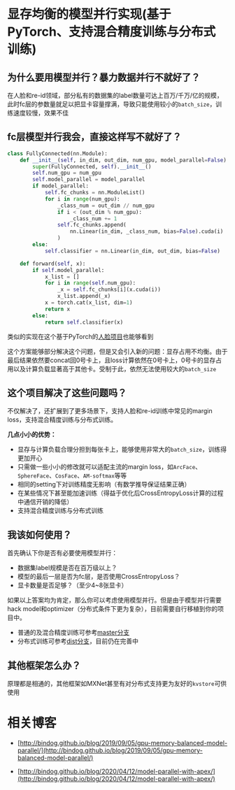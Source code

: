 # 显存均衡的模型并行实现(基于PyTorch、支持混合精度训练与分布式训练)

## 为什么要用模型并行？暴力数据并行不就好了？

在人脸和re-id领域，部分私有的数据集的label数量可达上百万/千万/亿的规模，此时fc层的参数量就足以把显卡容量撑满，导致只能使用较小的`batch_size`，训练速度较慢，效果不佳

## fc层模型并行我会，直接这样写不就好了？

```python
class FullyConnected(nn.Module):
    def __init__(self, in_dim, out_dim, num_gpu, model_parallel=False):
        super(FullyConnected, self).__init__()
        self.num_gpu = num_gpu
        self.model_parallel = model_parallel
        if model_parallel:
            self.fc_chunks = nn.ModuleList()
            for i in range(num_gpu):
                _class_num = out_dim // num_gpu
                if i < (out_dim % num_gpu):
                    _class_num += 1
                self.fc_chunks.append(
                    nn.Linear(in_dim, _class_num, bias=False).cuda(i)
                )
        else:
            self.classifier = nn.Linear(in_dim, out_dim, bias=False)

    def forward(self, x):
        if self.model_parallel:
            x_list = []
            for i in range(self.num_gpu):
                _x = self.fc_chunks[i](x.cuda(i))
                x_list.append(_x)
            x = torch.cat(x_list, dim=1)
            return x
        else:
            return self.classifier(x)
```

类似的实现在这个基于PyTorch的[人脸项目](https://github.com/ZhaoJ9014/face.evoLVe.PyTorch/blob/d5e31893f7e30c0f82262e701463fd83d9725381/head/metrics.py#L41)也能够看到

这个方案能够部分解决这个问题，但是又会引入新的问题：显存占用不均衡。由于最后结果依然要concat回0号卡上，且loss计算依然在0号卡上，0号卡的显存占用以及计算负载显著高于其他卡。受制于此，依然无法使用较大的`batch_size`

## 这个项目解决了这些问题吗？

不仅解决了，还扩展到了更多场景下，支持人脸和re-id训练中常见的margin loss，支持混合精度训练与分布式训练。

**几点小小的优势：**

- 显存与计算负载合理分担到每张卡上，能够使用非常大的`batch_size`，训练得更加开心
- 只需做一些小小的修改就可以适配主流的margin loss，如`ArcFace`、`SphereFace`、`CosFace`、`AM-softmax`等等
- 相同的setting下对训练精度无影响（有数学推导保证结果正确）
- 在某些情况下甚至能加速训练（得益于优化后CrossEntropyLoss计算的过程中通信开销的降低）
- 支持混合精度训练与分布式训练

## 我该如何使用？

首先确认下你是否有必要使用模型并行：

- 数据集label规模是否在百万级以上？
- 模型的最后一层是否为fc层，是否使用CrossEntropyLoss？
- 显卡数量是否足够？（至少4~8张显卡）

如果以上答案均为肯定，那么你可以考虑使用模型并行。但是由于模型并行需要hack model和optimizer（分布式条件下更为复杂），目前需要自行移植到你的项目中。

- 普通的及混合精度训练可参考[master分支](https://github.com/bindog/pytorch-model-parallel/tree/master)
- 分布式训练可参考[dist分支](https://github.com/bindog/pytorch-model-parallel/tree/dist)，目前仍在完善中

## 其他框架怎么办？

原理都是相通的，其他框架如MXNet甚至有对分布式支持更为友好的`kvstore`可供使用

# 相关博客

- [http://bindog.github.io/blog/2019/09/05/gpu-memory-balanced-model-parallel/](http://bindog.github.io/blog/2019/09/05/gpu-memory-balanced-model-parallel/)

- [http://bindog.github.io/blog/2020/04/12/model-parallel-with-apex/](http://bindog.github.io/blog/2020/04/12/model-parallel-with-apex/)
